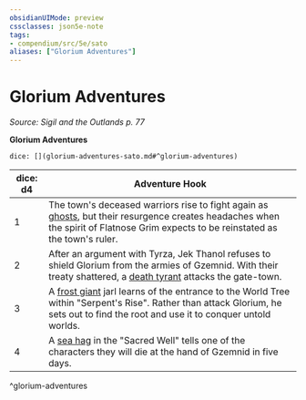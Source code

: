 ```yaml
---
obsidianUIMode: preview
cssclasses: json5e-note
tags:
- compendium/src/5e/sato
aliases: ["Glorium Adventures"]
---
```

# Glorium Adventures
*Source: Sigil and the Outlands p. 77* 

**Glorium Adventures**

`dice: [](glorium-adventures-sato.md#^glorium-adventures)`

| dice: d4 | Adventure Hook |
|----------|----------------|
| 1 | The town's deceased warriors rise to fight again as [ghosts](2-Mechanics/CLI/bestiary/undead/ghost.md), but their resurgence creates headaches when the spirit of Flatnose Grim expects to be reinstated as the town's ruler. |
| 2 | After an argument with Tyrza, Jek Thanol refuses to shield Glorium from the armies of Gzemnid. With their treaty shattered, a [death tyrant](2-Mechanics/CLI/bestiary/undead/death-tyrant.md) attacks the gate-town. |
| 3 | A [frost giant](2-Mechanics/CLI/bestiary/giant/frost-giant.md) jarl learns of the entrance to the World Tree within "Serpent's Rise". Rather than attack Glorium, he sets out to find the root and use it to conquer untold worlds. |
| 4 | A [sea hag](2-Mechanics/CLI/bestiary/fey/sea-hag.md) in the "Sacred Well" tells one of the characters they will die at the hand of Gzemnid in five days. |
^glorium-adventures